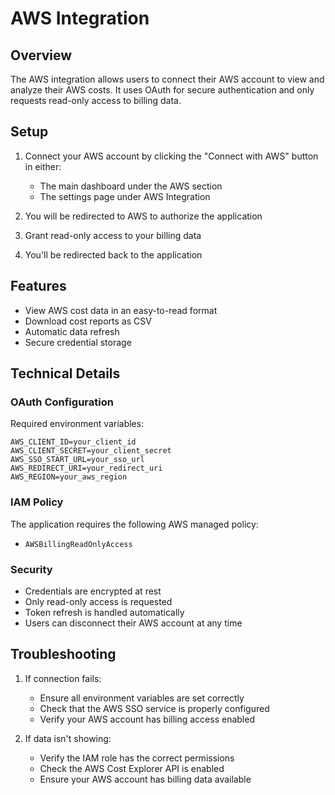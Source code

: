 # AWS Integration

## Overview
The AWS integration allows users to connect their AWS account to view and analyze their AWS costs. It uses OAuth for secure authentication and only requests read-only access to billing data.

## Setup

1. Connect your AWS account by clicking the "Connect with AWS" button in either:
   - The main dashboard under the AWS section
   - The settings page under AWS Integration

2. You will be redirected to AWS to authorize the application
3. Grant read-only access to your billing data
4. You'll be redirected back to the application

## Features

- View AWS cost data in an easy-to-read format
- Download cost reports as CSV
- Automatic data refresh
- Secure credential storage

## Technical Details

### OAuth Configuration
Required environment variables:
```
AWS_CLIENT_ID=your_client_id
AWS_CLIENT_SECRET=your_client_secret
AWS_SSO_START_URL=your_sso_url
AWS_REDIRECT_URI=your_redirect_uri
AWS_REGION=your_aws_region
```

### IAM Policy
The application requires the following AWS managed policy:
- `AWSBillingReadOnlyAccess`

### Security
- Credentials are encrypted at rest
- Only read-only access is requested
- Token refresh is handled automatically
- Users can disconnect their AWS account at any time

## Troubleshooting

1. If connection fails:
   - Ensure all environment variables are set correctly
   - Check that the AWS SSO service is properly configured
   - Verify your AWS account has billing access enabled

2. If data isn't showing:
   - Verify the IAM role has the correct permissions
   - Check the AWS Cost Explorer API is enabled
   - Ensure your AWS account has billing data available
